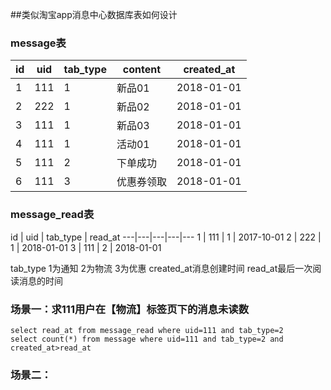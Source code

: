 ##类似淘宝app消息中心数据库表如何设计

### message表
id | uid | tab_type | content | created_at
---|---|---|---|---
1 | 111 | 1 | 新品01 | 2018-01-01 
2 | 222 | 1 | 新品02 | 2018-01-01
3 | 111 | 1 | 新品03 | 2018-01-01
4 | 111 | 1 | 活动01 | 2018-01-01
5 | 111 | 2 | 下单成功 | 2018-01-01 
6 | 111 | 3 | 优惠券领取 | 2018-01-01 

### message_read表
id | uid | tab_type | read_at
---|---|---|---|---
1 | 111 | 1 | 2017-10-01 
2 | 222 | 1 | 2018-01-01
3 | 111 | 2 | 2018-01-01 

tab_type 1为通知 2为物流 3为优惠
created_at消息创建时间
read_at最后一次阅读消息的时间

### 场景一：求111用户在【物流】标签页下的消息未读数
```
select read_at from message_read where uid=111 and tab_type=2
select count(*) from message where uid=111 and tab_type=2 and created_at>read_at
```
### 场景二：

